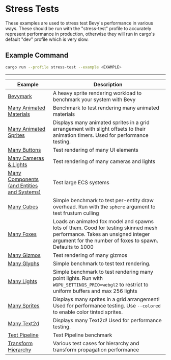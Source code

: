 # Stress Tests

These examples are used to stress test Bevy's performance in various ways. These
should be run with the "stress-test" profile to accurately represent performance
in production, otherwise they will run in cargo's default "dev" profile which is
very slow.

## Example Command

```bash
cargo run --profile stress-test --example <EXAMPLE>
```

---

Example | Description
--- | ---
[Bevymark](./bevymark.rs) | A heavy sprite rendering workload to benchmark your system with Bevy
[Many Animated Materials](./many_materials.rs) | Benchmark to test rendering many animated materials
[Many Animated Sprites](./many_animated_sprites.rs) | Displays many animated sprites in a grid arrangement with slight offsets to their animation timers. Used for performance testing.
[Many Buttons](./many_buttons.rs) | Test rendering of many UI elements
[Many Cameras & Lights](./many_cameras_lights.rs) | Test rendering of many cameras and lights
[Many Components (and Entities and Systems)](./many_components.rs) | Test large ECS systems
[Many Cubes](./many_cubes.rs) | Simple benchmark to test per-entity draw overhead. Run with the `sphere` argument to test frustum culling
[Many Foxes](./many_foxes.rs) | Loads an animated fox model and spawns lots of them. Good for testing skinned mesh performance. Takes an unsigned integer argument for the number of foxes to spawn. Defaults to 1000
[Many Gizmos](./many_gizmos.rs) | Test rendering of many gizmos
[Many Glyphs](./many_glyphs.rs) | Simple benchmark to test text rendering.
[Many Lights](./many_lights.rs) | Simple benchmark to test rendering many point lights. Run with `WGPU_SETTINGS_PRIO=webgl2` to restrict to uniform buffers and max 256 lights
[Many Sprites](./many_sprites.rs) | Displays many sprites in a grid arrangement! Used for performance testing. Use `--colored` to enable color tinted sprites.
[Many Text2d](./many_text2d.rs) | Displays many Text2d! Used for performance testing.
[Text Pipeline](./text_pipeline.rs) | Text Pipeline benchmark
[Transform Hierarchy](./transform_hierarchy.rs) | Various test cases for hierarchy and transform propagation performance

